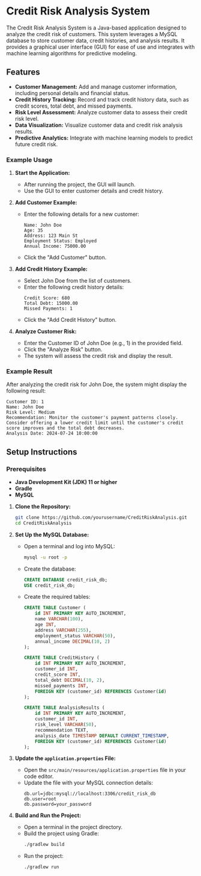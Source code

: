 # Credit Risk Analysis System

The Credit Risk Analysis System is a Java-based application designed to analyze the credit risk of customers. This system leverages a MySQL database to store customer data, credit histories, and analysis results. It provides a graphical user interface (GUI) for ease of use and integrates with machine learning algorithms for predictive modeling.

## Features

- **Customer Management:** Add and manage customer information, including personal details and financial status.
- **Credit History Tracking:** Record and track credit history data, such as credit scores, total debt, and missed payments.
- **Risk Level Assessment:** Analyze customer data to assess their credit risk level.
- **Data Visualization:** Visualize customer data and credit risk analysis results.
- **Predictive Analytics:** Integrate with machine learning models to predict future credit risk.

### Example Usage

1. **Start the Application:**

   - After running the project, the GUI will launch.
   - Use the GUI to enter customer details and credit history.

2. **Add Customer Example:**

   - Enter the following details for a new customer:
     ```
     Name: John Doe
     Age: 35
     Address: 123 Main St
     Employment Status: Employed
     Annual Income: 75000.00
     ```
   - Click the "Add Customer" button.

3. **Add Credit History Example:**

   - Select John Doe from the list of customers.
   - Enter the following credit history details:
     ```
     Credit Score: 680
     Total Debt: 15000.00
     Missed Payments: 1
     ```
   - Click the "Add Credit History" button.

4. **Analyze Customer Risk:**

   - Enter the Customer ID of John Doe (e.g., 1) in the provided field.
   - Click the "Analyze Risk" button.
   - The system will assess the credit risk and display the result.

### Example Result

After analyzing the credit risk for John Doe, the system might display the following result:

```
Customer ID: 1
Name: John Doe
Risk Level: Medium
Recommendation: Monitor the customer's payment patterns closely. Consider offering a lower credit limit until the customer's credit score improves and the total debt decreases.
Analysis Date: 2024-07-24 10:00:00
```

## Setup Instructions

### Prerequisites

- **Java Development Kit (JDK) 11 or higher**
- **Gradle**
- **MySQL**

1. **Clone the Repository:**
   ```sh
   git clone https://github.com/yourusername/CreditRiskAnalysis.git
   cd CreditRiskAnalysis
   ```

2. **Set Up the MySQL Database:**

   - Open a terminal and log into MySQL:
     ```sh
     mysql -u root -p
     ```
   - Create the database:
     ```sql
     CREATE DATABASE credit_risk_db;
     USE credit_risk_db;
     ```
   - Create the required tables:
     ```sql
     CREATE TABLE Customer (
         id INT PRIMARY KEY AUTO_INCREMENT,
         name VARCHAR(100),
         age INT,
         address VARCHAR(255),
         employment_status VARCHAR(50),
         annual_income DECIMAL(10, 2)
     );

     CREATE TABLE CreditHistory (
         id INT PRIMARY KEY AUTO_INCREMENT,
         customer_id INT,
         credit_score INT,
         total_debt DECIMAL(10, 2),
         missed_payments INT,
         FOREIGN KEY (customer_id) REFERENCES Customer(id)
     );

     CREATE TABLE AnalysisResults (
         id INT PRIMARY KEY AUTO_INCREMENT,
         customer_id INT,
         risk_level VARCHAR(50),
         recommendation TEXT,
         analysis_date TIMESTAMP DEFAULT CURRENT_TIMESTAMP,
         FOREIGN KEY (customer_id) REFERENCES Customer(id)
     );
     ```

3. **Update the `application.properties` File:**

   - Open the `src/main/resources/application.properties` file in your code editor.
   - Update the file with your MySQL connection details:
     ```properties
     db.url=jdbc:mysql://localhost:3306/credit_risk_db
     db.user=root
     db.password=your_password
     ```

4. **Build and Run the Project:**

   - Open a terminal in the project directory.
   - Build the project using Gradle:
     ```sh
     ./gradlew build
     ```
   - Run the project:
     ```sh
     ./gradlew run
     ```


